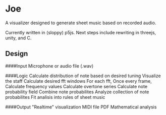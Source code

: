 # Joe
A visualizer designed to generate sheet music based on recorded audio.

Currently written in (sloppy) p5js. Next steps include rewriting in threejs, unity, and C.

## Design
####Input
Microphone or audio file (.wav)

####Logic
Calculate distribution of note based on desired tuning
Visualize the staff
Calculate desired fft windows
For each fft,
	Once every frame,
		Calculate frequency values
		Calculate overtone series
		Calculate note probability field
	Combine note probabilites
Analyze collection of note probabilites
Fit analisis into rules of sheet music

####Output
"Realtime" visualization
MIDI file
PDF
Mathematical analysis	
